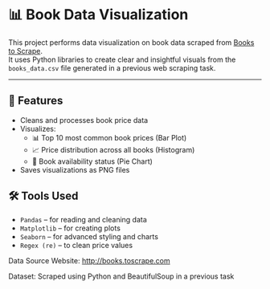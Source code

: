 # 📊 Book Data Visualization

This project performs data visualization on book data scraped from [Books to Scrape](http://books.toscrape.com).  
It uses Python libraries to create clear and insightful visuals from the `books_data.csv` file generated in a previous web scraping task.

---

## 📌 Features

- Cleans and processes book price data
- Visualizes:
  - 📊 Top 10 most common book prices (Bar Plot)
  - 📈 Price distribution across all books (Histogram)
  - 🥧 Book availability status (Pie Chart)
- Saves visualizations as PNG files



## 🛠️ Tools Used

- `Pandas` – for reading and cleaning data
- `Matplotlib` – for creating plots
- `Seaborn` – for advanced styling and charts
- `Regex (re)` – to clean price values



Data Source
Website: http://books.toscrape.com

Dataset: Scraped using Python and BeautifulSoup in a previous task
